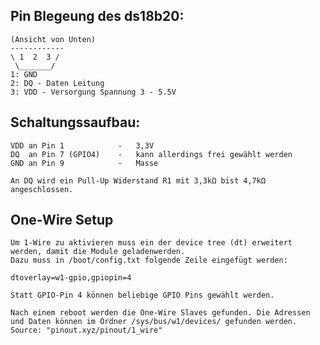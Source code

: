 ## Pin Blegeung des ds18b20:

    (Ansicht von Unten)
    ------------
    \ 1  2  3 /
     \_______/  
    1: GND
    2: DQ - Daten Leitung
    3: VDD - Versorgung Spannung 3 - 5.5V 

## Schaltungssaufbau:
    VDD an Pin 1            -   3,3V
    DQ  an Pin 7 (GPIO4)    -   kann allerdings frei gewählt werden 
    GND an Pin 9            -   Masse

    An DQ wird ein Pull-Up Widerstand R1 mit 3,3kΩ bist 4,7kΩ angeschlossen.

## One-Wire Setup
    Um 1-Wire zu aktivieren muss ein der device tree (dt) erweitert werden, damit die Module geladenwerden.
    Dazu muss in /boot/config.txt folgende Zeile eingefügt werden:
```
dtoverlay=w1-gpio,gpiopin=4
```
    Statt GPIO-Pin 4 können beliebige GPIO Pins gewählt werden.

    Nach einem reboot werden die One-Wire Slaves gefunden. Die Adressen und Daten können im Ordner /sys/bus/w1/devices/ gefunden werden.
    Source: "pinout.xyz/pinout/1_wire"
